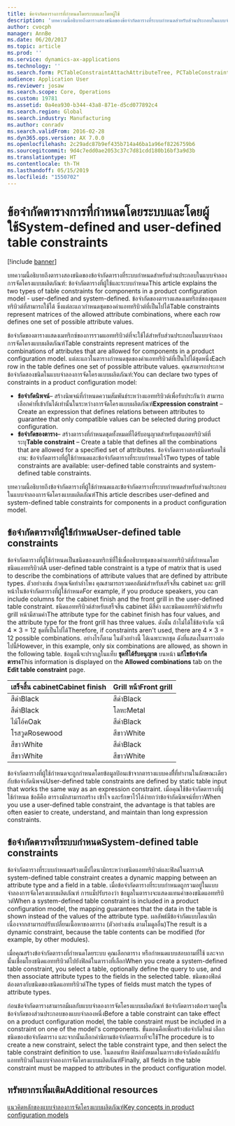 ```yaml
---
title: ข้อจำกัดตารางการที่กำหนดโดยระบบและโดยผู้ใช้
description: 'บทความนี้อธิบายถึงตารางสองชนิดของข้อจำกัดตารางที่ระบบกำหนดสำหรับส่วนประกอบในแบบจำลองการจัดโครงแบบผลิตภัณฑ์: ข้อจำกัดตารางที่ผู้ใช้และระบบกำหนด ข้อจำกัดของตารางแสดงเมทริกซ์ของชุดแอททริบิวต์ที่สามารถใช้ได้ ซึ่งแต่ละแถวกำหนดชุดของค่าแอททริบิวต์ที่เป็นไปได้'
author: cvocph
manager: AnnBe
ms.date: 06/20/2017
ms.topic: article
ms.prod: ''
ms.service: dynamics-ax-applications
ms.technology: ''
ms.search.form: PCTableConstraintAttachAttributeTree, PCTableConstraintColumnSystem, PCTableConstraintContentUserDef, PCTableConstraintDefinition, PCTableConstraintWizard
audience: Application User
ms.reviewer: josaw
ms.search.scope: Core, Operations
ms.custom: 19781
ms.assetid: 0a4ea930-b344-43a8-871e-d5cd077892c4
ms.search.region: Global
ms.search.industry: Manufacturing
ms.author: conradv
ms.search.validFrom: 2016-02-28
ms.dyn365.ops.version: AX 7.0.0
ms.openlocfilehash: 2c29adc87b9ef435b714a46ba1a96ef8226759b6
ms.sourcegitcommit: 9d4c7edd0ae2053c37c7d81cdd180b16bf3a9d3b
ms.translationtype: HT
ms.contentlocale: th-TH
ms.lasthandoff: 05/15/2019
ms.locfileid: "1550702"
---
```

# <a name="system-defined-and-user-defined-table-constraints"></a><span data-ttu-id="b3dcb-104">ข้อจำกัดตารางการที่กำหนดโดยระบบและโดยผู้ใช้</span><span class="sxs-lookup"><span data-stu-id="b3dcb-104">System-defined and user-defined table constraints</span></span>

[!include [banner](../includes/banner.md)]

<span data-ttu-id="b3dcb-105">บทความนี้อธิบายถึงตารางสองชนิดของข้อจำกัดตารางที่ระบบกำหนดสำหรับส่วนประกอบในแบบจำลองการจัดโครงแบบผลิตภัณฑ์: ข้อจำกัดตารางที่ผู้ใช้และระบบกำหนด</span><span class="sxs-lookup"><span data-stu-id="b3dcb-105">This article explains the two types of table constraints for components in a product configuration model -  user-defined and system-defined.</span></span> <span data-ttu-id="b3dcb-106">ข้อจำกัดของตารางแสดงเมทริกซ์ของชุดแอททริบิวต์ที่สามารถใช้ได้ ซึ่งแต่ละแถวกำหนดชุดของค่าแอททริบิวต์ที่เป็นไปได้</span><span class="sxs-lookup"><span data-stu-id="b3dcb-106">Table constraints represent matrices of the allowed attribute combinations, where each row defines one set of possible attribute values.</span></span>

<span data-ttu-id="b3dcb-107">ข้อจำกัดของตารางแสดงเมทริกซ์ของการรวมแอททริบิวต์ที่จะใช้ได้สำหรับส่วนประกอบในแบบจำลองการจัดโครงแบบผลิตภัณฑ์</span><span class="sxs-lookup"><span data-stu-id="b3dcb-107">Table constraints represent matrices of the combinations of attributes that are allowed for components in a product configuration model.</span></span> <span data-ttu-id="b3dcb-108">แต่ละแถวในตารางกำหนดชุดของค่าแอททริบิวต์ที่เป็นไปได้ชุดหนึ่ง</span><span class="sxs-lookup"><span data-stu-id="b3dcb-108">Each row in the table defines one set of possible attribute values.</span></span> <span data-ttu-id="b3dcb-109">คุณสามารถประกาศข้อจำกัดสองชนิดในแบบจำลองการจัดโครงแบบผลิตภัณฑ์:</span><span class="sxs-lookup"><span data-stu-id="b3dcb-109">You can declare two types of constraints in a product configuration model:</span></span>

-   <span data-ttu-id="b3dcb-110">**ข้อจำกัดนิพจน์**– สร้างนิพจน์ที่กำหนดความสัมพันธ์ระหว่างแอททริบิวต์เพื่อรับประกันว่า สามารถเลือกค่าที่เข้ากันได้เท่านั้นในระหว่างการจัดโครงแบบผลิตภัณฑ์</span><span class="sxs-lookup"><span data-stu-id="b3dcb-110">**Expression constraint** – Create an expression that defines relations between attributes to guarantee that only compatible values can be selected during product configuration.</span></span>
-   <span data-ttu-id="b3dcb-111">**ข้อจำกัดของตาราง**– สร้างตารางที่กำหนดชุดทั้งหมดที่ได้รับอนุญาตสำหรับชุดแอตทริบิวต์ที่ระบุ</span><span class="sxs-lookup"><span data-stu-id="b3dcb-111">**Table constraint** – Create a table that defines all the combinations that are allowed for a specified set of attributes.</span></span> <span data-ttu-id="b3dcb-112">ข้อจำกัดตารางสองชนิดพร้อมใช้งาน: ข้อจำกัดตารางที่ผู้ใช้กำหนดและข้อจำกัดตารางที่ระบบกำหนดไว้</span><span class="sxs-lookup"><span data-stu-id="b3dcb-112">Two types of table constraints are available: user-defined table constraints and system-defined table constraints.</span></span>

<span data-ttu-id="b3dcb-113">บทความนี้อธิบายถึงข้อจำกัดตารางที่ผู้ใช้กำหนดเและข้อจำกัดตารางที่ระบบกำหนดสำหรับส่วนประกอบในแบบจำลองการจัดโครงแบบผลิตภัณฑ์</span><span class="sxs-lookup"><span data-stu-id="b3dcb-113">This article describes user-defined and system-defined table constraints for components in a product configuration model.</span></span>

## <a name="user-defined-table-constraints"></a><span data-ttu-id="b3dcb-114">ข้อจำกัดตารางที่ผู้ใช้กำหนด</span><span class="sxs-lookup"><span data-stu-id="b3dcb-114">User-defined table constraints</span></span>
<span data-ttu-id="b3dcb-115">ข้อจำกัดตารางที่ผู้ใช้กำหนดเป็นชนิดของเมทริกซ์ที่ใช้เพื่ออธิบายชุดของค่าแอททริบิวต์ที่กำหนดโดยชนิดแอททริบิวต์</span><span class="sxs-lookup"><span data-stu-id="b3dcb-115">A user-defined table constraint is a type of matrix that is used to describe the combinations of attribute values that are defined by attribute types.</span></span> <span data-ttu-id="b3dcb-116">ตัวอย่างเช่น ถ้าคุณจัดทำลำโพง คุณสามารถรวมคอลัมน์สำหรับเสร็จสิ้น cabinet และ grill หน้าในข้อจำกัดตารางที่ผู้ใช้กำหนด</span><span class="sxs-lookup"><span data-stu-id="b3dcb-116">For example, if you produce speakers, you can include columns for the cabinet finish and the front grill in the user-defined table constraint.</span></span> <span data-ttu-id="b3dcb-117">ชนิดแอททริบิวต์สำหรับเสร็จสิ้น cabinet มีสี่ค่า และชนิดแอททริบิวต์สำหรับ grill หน้ามีสามค่า</span><span class="sxs-lookup"><span data-stu-id="b3dcb-117">The attribute type for the cabinet finish has four values, and the attribute type for the front grill has three values.</span></span> <span data-ttu-id="b3dcb-118">ดังนั้น ถ้าไม่ได้ใช้ข้อจำกัด จะมี 4 × 3 = 12 ชุดที่เป็นไปได้</span><span class="sxs-lookup"><span data-stu-id="b3dcb-118">Therefore, if constraints aren't used, there are 4 × 3 = 12 possible combinations.</span></span> <span data-ttu-id="b3dcb-119">อย่างไรก็ตาม ในตัวอย่างนี้ ได้เฉพาะหกชุด ดังที่แสดงในตารางต่อไปนี้</span><span class="sxs-lookup"><span data-stu-id="b3dcb-119">However, in this example, only six combinations are allowed, as shown in the following table.</span></span> <span data-ttu-id="b3dcb-120">ข้อมูลนี้จะปรากฏในแท็บ **ชุดที่ได้รับอนุญาต** บนหน้า **แก้ไขข้อจำกัดตาราง**</span><span class="sxs-lookup"><span data-stu-id="b3dcb-120">This information is displayed on the **Allowed combinations** tab on the **Edit table constraint** page.</span></span>

| <span data-ttu-id="b3dcb-121">เสร็จสิ้น cabinet</span><span class="sxs-lookup"><span data-stu-id="b3dcb-121">Cabinet finish</span></span> | <span data-ttu-id="b3dcb-122">Grill หน้า</span><span class="sxs-lookup"><span data-stu-id="b3dcb-122">Front grill</span></span> |
|----------------|-------------|
| <span data-ttu-id="b3dcb-123">สีดำ</span><span class="sxs-lookup"><span data-stu-id="b3dcb-123">Black</span></span>          | <span data-ttu-id="b3dcb-124">สีดำ</span><span class="sxs-lookup"><span data-stu-id="b3dcb-124">Black</span></span>       |
| <span data-ttu-id="b3dcb-125">สีดำ</span><span class="sxs-lookup"><span data-stu-id="b3dcb-125">Black</span></span>          | <span data-ttu-id="b3dcb-126">โลหะ</span><span class="sxs-lookup"><span data-stu-id="b3dcb-126">Metal</span></span>       |
| <span data-ttu-id="b3dcb-127">ไม้โอ้ค</span><span class="sxs-lookup"><span data-stu-id="b3dcb-127">Oak</span></span>            | <span data-ttu-id="b3dcb-128">สีดำ</span><span class="sxs-lookup"><span data-stu-id="b3dcb-128">Black</span></span>       |
| <span data-ttu-id="b3dcb-129">โรสวูด</span><span class="sxs-lookup"><span data-stu-id="b3dcb-129">Rosewood</span></span>       | <span data-ttu-id="b3dcb-130">สีขาว</span><span class="sxs-lookup"><span data-stu-id="b3dcb-130">White</span></span>       |
| <span data-ttu-id="b3dcb-131">สีขาว</span><span class="sxs-lookup"><span data-stu-id="b3dcb-131">White</span></span>          | <span data-ttu-id="b3dcb-132">สีดำ</span><span class="sxs-lookup"><span data-stu-id="b3dcb-132">Black</span></span>       |
| <span data-ttu-id="b3dcb-133">สีขาว</span><span class="sxs-lookup"><span data-stu-id="b3dcb-133">White</span></span>          | <span data-ttu-id="b3dcb-134">สีขาว</span><span class="sxs-lookup"><span data-stu-id="b3dcb-134">White</span></span>       |

<span data-ttu-id="b3dcb-135">ข้อจำกัดตารางที่ผู้ใช้กำหนดจะถูกกำหนดโดยข้อมูลป้อนเข้าจากตารางแบบคงที่ี่ที่ทำงานในลักษณะเดียวกับข้อจำกัดนิพจน์</span><span class="sxs-lookup"><span data-stu-id="b3dcb-135">User-defined table constraints are defined by static table input that works the same way as an expression constraint.</span></span> <span data-ttu-id="b3dcb-136">เมื่อคุณใช้ข้อจำกัดตารางที่ผู้ใช้กำหนด ข้อดีคือ ตารางมักสามารถสร้าง เข้าใจ และรักษาไว้ได้ง่ายกว่าข้อจำกัดนิพจน์ที่ยาว</span><span class="sxs-lookup"><span data-stu-id="b3dcb-136">When you use a user-defined table constraint, the advantage is that tables are often easier to create, understand, and maintain than long expression constraints.</span></span>

## <a name="system-defined-table-constraints"></a><span data-ttu-id="b3dcb-137">ข้อจำกัดตารางที่ระบบกำหนด</span><span class="sxs-lookup"><span data-stu-id="b3dcb-137">System-defined table constraints</span></span>
<span data-ttu-id="b3dcb-138">ข้อจำกัดตารางที่ระบบกำหนดสร้างแม็ปไดนามิกระหว่างชนิดแอททริบิวต์และฟิลด์ในตาราง</span><span class="sxs-lookup"><span data-stu-id="b3dcb-138">A system-defined table constraint creates a dynamic mapping between an attribute type and a field in a table.</span></span> <span data-ttu-id="b3dcb-139">เมื่อข้อจำกัดตารางที่ระบบกำหนดถูกรวมอยู่ในแบบจำลองการจัดโครงแบบผลิตภัณฑ์ การแม็ปรับรองว่า ข้อมูลในตารางจะแสดงแทนค่าของชนิดแอททริบิวต์</span><span class="sxs-lookup"><span data-stu-id="b3dcb-139">When a system-defined table constraint is included in a product configuration model, the mapping guarantees that the data in the table is shown instead of the values of the attribute type.</span></span> <span data-ttu-id="b3dcb-140">ผลลัพธ์มีข้อจำกัดแบบไดนามิก เนื่องจากสามารถปรับเปลี่ยนเนื้อหาของตาราง (ตัวอย่างเช่น ตามโมดูลอื่น)</span><span class="sxs-lookup"><span data-stu-id="b3dcb-140">The result is a dynamic constraint, because the table contents can be modified (for example, by other modules).</span></span>  

<span data-ttu-id="b3dcb-141">เมื่อคุณสร้างข้อจำกัดตารางที่กำหนดโดยระบบ คุณเลือกตาราง หรือกำหนดแบบสอบถามที่ใช้ และจากนั้นเชื่อมโยงชนิดแอททริบิวต์ไปยังฟิลด์ในตารางที่เลือก</span><span class="sxs-lookup"><span data-stu-id="b3dcb-141">When you create a system-defined table constraint, you select a table, optionally define the query to use, and then associate attribute types to the fields in the selected table.</span></span> <span data-ttu-id="b3dcb-142">ชนิดของฟิลด์ต้องตรงกับชนิดของชนิดแอททริบิวต์</span><span class="sxs-lookup"><span data-stu-id="b3dcb-142">The types of fields must match the types of attribute types.</span></span>  

<span data-ttu-id="b3dcb-143">ก่อนข้อจำกัดตารางสามารถมีผลกับแบบจำลองการจัดโครงแบบผลิตภัณฑ์ ข้อจำกัดตารางต้องรวมอยู่ในข้อจำกัดของส่วนประกอบของแบบจำลองหนึ่ง</span><span class="sxs-lookup"><span data-stu-id="b3dcb-143">Before a table constraint can take effect on a product configuration model, the table constraint must be included in a constraint on one of the model's components.</span></span> <span data-ttu-id="b3dcb-144">ขั้นตอนคือเพื่อสร้างข้อจำกัดใหม่ เลือกชนิดของข้อจำกัดตาราง และจากนั้นเลือกคำนิยามข้อจำกัดตารางที่จะใช้</span><span class="sxs-lookup"><span data-stu-id="b3dcb-144">The procedure is to create a new constraint, select the table constraint type, and then select the table constraint definition to use.</span></span> <span data-ttu-id="b3dcb-145">ในตอนท้าย ฟิลด์ทั้งหมดในตารางข้อจำกัดต้องแม็ปกับแอททริบิวต์ในแบบจำลองการจัดโครงแบบผลิตภัณฑ์</span><span class="sxs-lookup"><span data-stu-id="b3dcb-145">Finally, all fields in the table constraint must be mapped to attributes in the product configuration model.</span></span>

<a name="additional-resources"></a><span data-ttu-id="b3dcb-146">ทรัพยากรเพิ่มเติม</span><span class="sxs-lookup"><span data-stu-id="b3dcb-146">Additional resources</span></span>
--------

[<span data-ttu-id="b3dcb-147">แนวคิดหลักของแบบจำลองการจัดโครงแบบผลิตภัณฑ์</span><span class="sxs-lookup"><span data-stu-id="b3dcb-147">Key concepts in product configuration models</span></span>](product-configuration-models.md)



